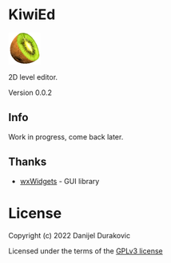 # KiwiEd

![KiwiEd](/logo.png?raw=true)

2D level editor.

Version 0.0.2

## Info

Work in progress, come back later.

## Thanks

- [wxWidgets](https://www.wxwidgets.org/) - GUI library

# License

Copyright (c) 2022 Danijel Durakovic

Licensed under the terms of the [GPLv3 license](LICENSE)
